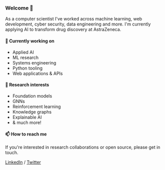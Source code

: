 ### Welcome 👋

As a computer scientist I've worked across machine learning, web development, cyber security, data engineering and more. I'm currently applying AI to transform drug discovery at AstraZeneca.

#### 🔭 Currently working on
* Applied AI
* ML research
* Systems engineering
* Python tooling
* Web applications & APIs

#### 🤔 Research interests
* Foundation models
* GNNs
* Reinforcement learning
* Knowledge graphs
* Explainable AI
* & much more! 

#### 📫 How to reach me
If you're interested in research collaborations or open source, please get in touch.

[LinkedIn](https://www.linkedin.com/in/gavin-e-6b34b8113/) / [Twitter](https://twitter.com/GavinEdwards_AI)
